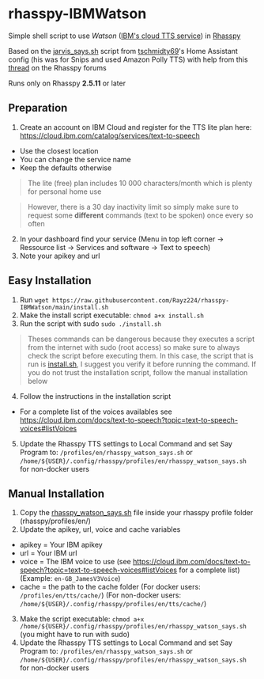 # rhasspy-IBMWatson
Simple shell script to use *Watson* ([IBM's cloud TTS service](https://cloud.ibm.com/catalog/services/text-to-speech)) in [Rhasspy](https://github.com/rhasspy/rhasspy)

Based on the [jarvis_says.sh](https://github.com/tschmidty69/homeassistant-config/blob/master/snips/jarvis_says.sh) script from [tschmidty69](https://github.com/tschmidty69)'s Home Assistant config (his was for Snips and used Amazon Polly TTS) with help from this [thread](https://community.rhasspy.org/t/custom-text-to-speech/1187)
 on the Rhasspy forums
 
 Runs only on Rhasspy **2.5.11** or later
 
## Preparation
1. Create an account on IBM Cloud and register for the TTS lite plan here: https://cloud.ibm.com/catalog/services/text-to-speech
- Use the closest location
- You can change the service name
- Keep the defaults otherwise
> The lite (free) plan includes 10 000 characters/month which is plenty for personal home use
 
> However, there is a 30 day inactivity limit so simply make sure to request some **different** commands (text to be spoken) once every so often
2. In your dashboard find your service (Menu in top left corner -> Ressource list -> Services and software -> Text to speech)
3. Note your apikey and url

## Easy Installation

1. Run `wget https://raw.githubusercontent.com/Rayz224/rhasspy-IBMWatson/main/install.sh`
2. Make the install script executable: `chmod a+x install.sh`
3. Run the script with sudo `sudo ./install.sh`
> Theses commands can be dangerous because they executes a script from the internet with sudo (root access) so make sure to always check the script before executing them. 
> In this case, the script that is run is [install.sh](https://github.com/Rayz224/rhasspy-IBMWatson/blob/main/install.sh), I suggest you verify it before running the command.
> If you do not trust the installation script, follow the manual installation below
4. Follow the instructions in the installation script
- For a complete list of the voices availables see https://cloud.ibm.com/docs/text-to-speech?topic=text-to-speech-voices#listVoices
5. Update the Rhasspy TTS settings to Local Command and set Say Program to: `/profiles/en/rhasspy_watson_says.sh` or `/home/${USER}/.config/rhasspy/profiles/en/rhasspy_watson_says.sh` for non-docker users
## Manual Installation
1. Copy the [rhasspy_watson_says.sh](https://github.com/Rayz224/rhasspy-IBMWatson/blob/main/rhasspy_watson_says.sh) file inside your rhasspy profile folder (rhasspy/profiles/en/)
2. Update the apikey, url, voice and cache variables 
- apikey = Your IBM apikey
- url = Your IBM url
- voice = The IBM voice to use (see https://cloud.ibm.com/docs/text-to-speech?topic=text-to-speech-voices#listVoices for a complete list) (Example: `en-GB_JamesV3Voice`)
- cache = the path to the cache folder (For docker users: `/profiles/en/tts/cache/`) (For non-docker users: `/home/${USER}/.config/rhasspy/profiles/en/tts/cache/`)
3. Make the script executable: `chmod a+x /home/${USER}/.config/rhasspy/profiles/en/rhasspy_watson_says.sh` (you might have to run with sudo)
4. Update the Rhasspy TTS settings to Local Command and set Say Program to: `/profiles/en/rhasspy_watson_says.sh` or `/home/${USER}/.config/rhasspy/profiles/en/rhasspy_watson_says.sh` for non-docker users
